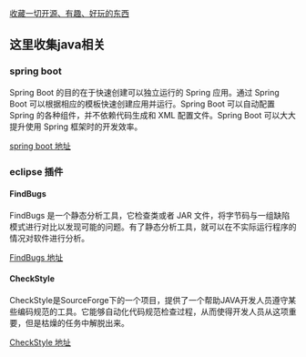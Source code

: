
[收藏一切开源、有趣、好玩的东西](https://github.com/ityouknow/collect-open-source)

## 这里收集java相关


### spring boot
Spring Boot 的目的在于快速创建可以独立运行的 Spring 应用。通过 Spring Boot 可以根据相应的模板快速创建应用并运行。Spring Boot 可以自动配置 Spring 的各种组件，并不依赖代码生成和 XML 配置文件。Spring Boot 可以大大提升使用 Spring 框架时的开发效率。

[spring boot 地址](http://projects.spring.io/spring-boot/)



### eclipse 插件

#### FindBugs
FindBugs 是一个静态分析工具，它检查类或者 JAR 文件，将字节码与一组缺陷模式进行对比以发现可能的问题。有了静态分析工具，就可以在不实际运行程序的情况对软件进行分析。

[FindBugs 地址](http://findbugs.sourceforge.net/)

#### CheckStyle
CheckStyle是SourceForge下的一个项目，提供了一个帮助JAVA开发人员遵守某些编码规范的工具。它能够自动化代码规范检查过程，从而使得开发人员从这项重要，但是枯燥的任务中解脱出来。

[CheckStyle 地址](http://checkstyle.sourceforge.net/)